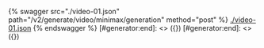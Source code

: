 [#generator:start]: <> ({ "template": "openapi" })
[#generator:start]: <> ({ "template": "openapi" })
{% swagger src="./video-01.json" path="/v2/generate/video/minimax/generation" method="post" %}
[./video-01.json](./video-01.json)
{% endswagger %}
[#generator:end]: <> ({})
[#generator:end]: <> ({})